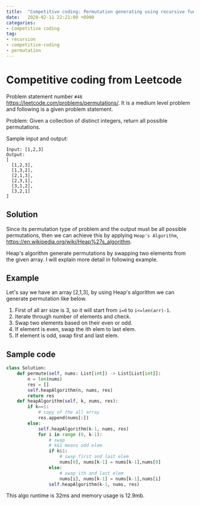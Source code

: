```yaml
---
title:  "Competitive coding: Permutation generating using recursive function"
date:   2020-02-11 22:21:00 +0900
categories: 
- Competitive coding
tag:
- recursion 
- competitive-coding 
- permutation
---
```


# Competitive coding from Leetcode

Problem statement number `#46` <https://leetcode.com/problems/permutations/>. It is a medium level problem and following is a given problem statement.

Problem: Given a collection of distinct integers, return all possible permutations.

Sample input and output:

```
Input: [1,2,3]
Output:
[
  [1,2,3],
  [1,3,2],
  [2,1,3],
  [2,3,1],
  [3,1,2],
  [3,2,1]
]
```

## Solution

Since its permutation type of problem and the output must be all possible permutations, then we can achieve this by applying `Heap's Algorithm`, <https://en.wikipedia.org/wiki/Heap%27s_algorithm>. 

Heap's algorithm generate permutations by swapping two elements from the given array. I will explain more detail in following example.

## Example

Let's say we have an array [2,1,3], by using Heap's algorithm we can generate permutation like below.

1. First of all arr size is 3, so it will start from `i=0` to `i<=len(arr)-1`. 
2. Iterate through number of elements and check.
3. Swap two elements based on their even or odd. 
4. If element is even, swap the ith elem to last elem.
5. If element is odd, swap first and last elem.
   
## Sample code


```py
class Solution:
    def permute(self, nums: List[int]) -> List[List[int]]:
        n = len(nums)
        res = []
        self.heapAlgorithm(n, nums, res)
        return res
    def heapAlgorithm(self, k, nums, res):
        if k==1:
            # copy of the all array
            res.append(nums[:])
        else:
            self.heapAlgorithm(k-1, nums, res)
            for i in range (0, k-1):
                # swap
                # k&1 means odd elem
                if k&1:
                    # swap first and last elem
                    nums[0], nums[k-1] = nums[k-1],nums[0] 
                else:
                    # swap ith and last elem
                    nums[i], nums[k-1] = nums[k-1],nums[i] 
                self.heapAlgorithm(k-1, nums, res)
```

This algo runtime is 32ms and memory usage is 12.9mb.